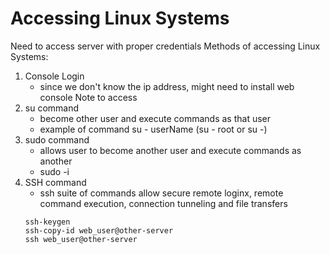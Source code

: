 # Accessing Linux Systems
Need to access server with proper credentials
Methods of accessing Linux Systems:
1. Console Login
    - since we don't know the ip address, might need to install web console
    Note to access
2. su command
    - become other user and execute commands as that user
    - example of command su - userName (su - root or su -)
3. sudo command
    - allows user to become another user and execute commands as another
    - sudo -i
4. SSH command
    - ssh suite of commands allow secure remote loginx, remote command execution, connection tunneling and file transfers
    ````
    ssh-keygen
    ssh-copy-id web_user@other-server
    ssh web_user@other-server 
    ````


